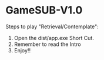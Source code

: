 # GameSUB-V1.0


Steps to play "Retrieval/Contemplate":

1) Open the dist/app.exe Short Cut.
2) Remember to read the Intro
3) Enjoy!!
 
 



 
 
 
 
